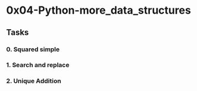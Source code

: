 # 0x04-Python-more_data_structures

## Tasks

### 0. Squared simple

### 1. Search and replace

### 2. Unique Addition
